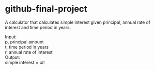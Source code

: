# github-final-project


A calculator that calculates simple interest given principal, annual rate of interest and time period in years.

Input:  
    p, principal amount  
    t, time period in years  
    r, annual rate of interest  
Output:  
    simple interest = p*t*r  
   
